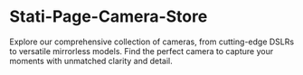 # Stati-Page-Camera-Store
Explore our comprehensive collection of cameras, from cutting-edge DSLRs to versatile mirrorless models. Find the perfect camera to capture your moments with unmatched clarity and detail.
